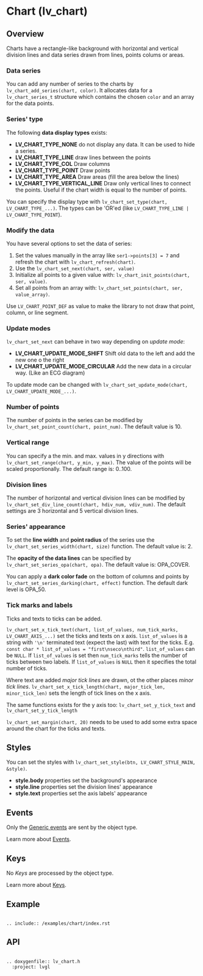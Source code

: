 # Chart (lv_chart)

## Overview

Charts have a rectangle-like background with horizontal and vertical division lines and data series drawn from lines, points colums or areas. 

### Data series
You can add any number of series to the charts by `lv_chart_add_series(chart, color)`. 
It allocates data for a `lv_chart_series_t` structure which contains the chosen `color` and an array for the data points. 

### Series' type
The following **data display types** exists:

- **LV_CHART_TYPE_NONE** do not display any data. It can be used to hide a series.
- **LV_CHART_TYPE_LINE** draw lines between the points
- **LV_CHART_TYPE_COL** Draw columns
- **LV_CHART_TYPE_POINT** Draw points
- **LV_CHART_TYPE_AREA** Draw areas (fill the area below the lines)
- **LV_CHART_TYPE_VERTICAL_LINE** Draw only vertical lines to connect the points. Useful if the chart width is equal to the number of points.

You can specify the display type with `lv_chart_set_type(chart, LV_CHART_TYPE_...)`. The types can be 'OR'ed (like `LV_CHART_TYPE_LINE | LV_CHART_TYPE_POINT`).

### Modify the data
You have several options to set the data of series:
1. Set the values manually in the array like `ser1->points[3] = 7` and refresh the chart with `lv_chart_refresh(chart)`.
2. Use the `lv_chart_set_next(chart, ser, value)` 
3. Initialize all points to a given value with: `lv_chart_init_points(chart, ser, value)`.
4. Set all points from an array with: `lv_chart_set_points(chart, ser, value_array)`.

Use `LV_CHART_POINT_DEF` as value to make the library to not draw that point, column, or line segment.

### Update modes
`lv_chart_set_next` can behave in two way depending on *update mode*:
- **LV_CHART_UPDATE_MODE_SHIFT** Shift old data to the left and add the new one o the right
- **LV_CHART_UPDATE_MODE_CIRCULAR** Add the new data in a circular way. (Like an ECG diagram)

To update mode can be changed with `lv_chart_set_update_mode(chart, LV_CHART_UPDATE_MODE_...)`.

### Number of points
The number of points in the series can be modified by `lv_chart_set_point_count(chart, point_num)`. The default value is 10.

### Vertical range
You can specify a the min. and max. values in y directions with `lv_chart_set_range(chart, y_min, y_max)`. The value of the points will be scaled proportionally. The default range is: 0..100.

### Division lines
The number of horizontal and vertical division lines can be modified by `lv_chart_set_div_line_count(chart, hdiv_num, vdiv_num)`. The default settings are 3 horizontal and 5 vertical division lines.

### Series' appearance
To set the **line width** and **point radius** of the series use the `lv_chart_set_series_width(chart, size)` function. The default value is: 2.

The **opacity of the data lines** can be specified by `lv_chart_set_series_opa(chart, opa)`. The default value is: OPA_COVER.

You can apply a **dark color fade** on the bottom of columns and points by `lv_chart_set_series_darking(chart, effect)` function. The default dark level is OPA_50.


### Tick marks and labels
Ticks and texts to ticks can be added.

`lv_chart_set_x_tick_text(chart, list_of_values, num_tick_marks, LV_CHART_AXIS_...)` set the ticks and texts on x axis.
`list_of_values` is a string with `'\n'` terminated text (expect the last) with text for the ticks. E.g. `const char * list_of_values = "first\nseco\nthird"`. `list_of_values` can be `NULL`.
If `list_of_values` is set then `num_tick_marks` tells the number of ticks between two labels.  If `list_of_values` is `NULL` then it specifies the total number of ticks.

Where text are added *major tick lines* are drawn, ot the other places *minor tick lines*. `lv_chart_set_x_tick_length(chart, major_tick_len, minor_tick_len)` sets the length of tick lines on the x axis.

The same functions exists for the y axis too: `lv_chart_set_y_tick_text` and `lv_chart_set_y_tick_length`

`lv_chart_set_margin(chart, 20)` needs to be used to add some extra space around the chart for the ticks and texts.

## Styles
You can set the styles with `lv_chart_set_style(btn, LV_CHART_STYLE_MAIN, &style)`.
- **style.body** properties set the background's appearance
- **style.line** properties set the division lines' appearance
- **style.text** properties set the axis labels' appearance


## Events
Only the [Generic events](/overview/event.html#generic-events) are sent by the object type.

Learn more about [Events](/overview/event).

## Keys
No *Keys* are processed by the object type.

Learn more about [Keys](/overview/indev).

## Example

```eval_rst

.. include:: /examples/chart/index.rst

```

## API 

```eval_rst

.. doxygenfile:: lv_chart.h
  :project: lvgl
        
```
